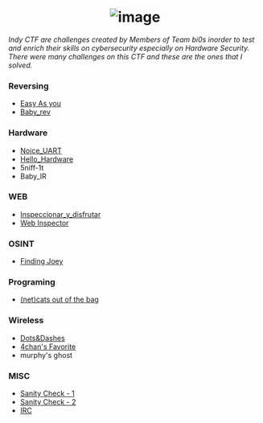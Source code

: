 <div align = "center">
  
# ![image](https://user-images.githubusercontent.com/100958162/177009431-bd4ebd2c-7779-4688-9507-aa5ac550458f.png)
</div>

<i>Indy CTF are challenges created by Members of Team bi0s inorder to test and enrich their skills on cybersecurity especially on Hardware Security. There were many challenges on this CTF and these are the ones that I solved.</i>

### Reversing
- [Easy As you](https://github.com/Drupad-DeV/indy-CTF-Writeups/tree/main/Easy%20As%20You)
- [Baby_rev](https://github.com/Drupad-DeV/indy-CTF-Writeups/tree/main/Baby_rev)

### Hardware
- [Noice_UART](https://github.com/Drupad-DeV/indy-CTF-Writeups/tree/main/Noice_UART)
- [Hello_Hardware](https://github.com/Drupad-DeV/indy-CTF-Writeups/tree/main/Hello-Hardware)
- 5niff-1t
- Baby_IR

### WEB
- [Inspeccionar_y_disfrutar](https://github.com/Drupad-DeV/indy-CTF-Writeups/tree/main/Inspeccionar_y_disfrutar)
- [Web Inspector](https://github.com/Drupad-DeV/indy-CTF-Writeups/tree/main/Web-Inspector)

### OSINT
- [Finding Joey](https://github.com/Drupad-DeV/indy-CTF-Writeups/tree/main/Finding-Joey)

### Programing
- [(net)cats out of the bag](https://github.com/Drupad-DeV/indy-CTF-Writeups/tree/main/Net%20Cat)

### Wireless
- [Dots&Dashes](https://github.com/Drupad-DeV/indy-CTF-Writeups/tree/main/Dots%26Dashes)
- [4chan's Favorite](https://github.com/Drupad-DeV/indy-CTF-Writeups/tree/main/4chan's%20Favorite)
- murphy's ghost

### MISC
- [Sanity Check - 1](https://github.com/Drupad-DeV/indy-CTF-Writeups/tree/main/Sanity%20Check%201)
- [Sanity Check - 2](https://github.com/Drupad-DeV/indy-CTF-Writeups/tree/main/Sanity%20Check%202)
- [IRC](https://github.com/Drupad-DeV/indy-CTF-Writeups/tree/main/IRC) 
